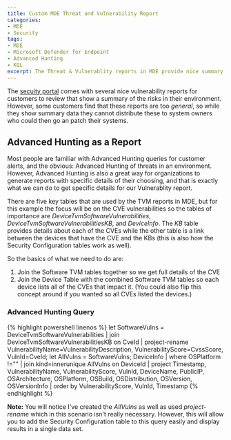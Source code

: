```yaml
---
title: Custom MDE Threat and Vulnerability Report
categories:
- MDE
- Security
tags:
- MDE
- Microsoft Defender for Endpoint
- Advanced Hunting
- KQL
excerpt: The Threat & Vulnerablity reports in MDE provide nice summary data across your cloud, but when you have to react to what the report says how can you get the details you need?
---
```

The [secuity portal](https://security.microsoft.com) comes with several nice vulnerability reports for customers to review that show a summary of the risks in their environment.  However, some customers find that these reports are too *general*, so while they show summary data they cannot distribute these to system owners who could then go an patch their systems.

## Advanced Hunting as a Report
Most people are familiar with Advanced Hunting queries for customer alerts, and the obvious: Advanced Hunting of threats in an environment. However, Advanced Hunting is also a great way for organizations to generate reports with specific details of their choosing, and that is exactly what we can do to get specific details for our Vulnerablity report.

There are five key tables that are used by the TVM reports in MDE, but for this example the focus will be on the CVE vulnerabilities so the tables of importance are *DeviceTvmSoftwareVulnerabilities*, *DeviceTvmSoftwareVulnerabilitiesKB*, and *DeviceInfo*.  The *KB* table provides details about each of the CVEs while the other table is a link between the devices that have the CVE and the KBs (this is also how the Security Configuration tables work as well).  

So the basics of what we need to do are: 
1. Join the Software TVM tables together so we get full details of the CVE
1. Join the Device Table with the combined Software TVM tables so each device lists all of the CVEs that impact it.  (You could also flip this concept around if you wanted so all CVEs listed the devices.)

### Advanced Hunting Query

{% highlight powershell linenos %}
let SoftwareVulns = DeviceTvmSoftwareVulnerabilities
| join DeviceTvmSoftwareVulnerabilitiesKB on CveId
| project-rename VulnerabilityName=VulnerabilityDescription, VulnerabilityScore=CvssScore, VulnId=CveId;
let AllVulns = SoftwareVulns;
DeviceInfo
| where OSPlatform !=""
| join kind=innerunique AllVulns on DeviceId
| project Timestamp, VulnerabilityName, VulnerabilityScore, VulnId, DeviceName, PublicIP, OSArchitecture, OSPlatform, OSBuild, OSDistribution, OSVersion, OSVersionInfo
| order by VulnerabilityScore, VulnId, Timestamp
{% endhighlight %}

**Note:** You will notice I've created the *AllVulns* as well as used *project-rename* which in this scenario isn't really necessary.  However, this will allow you to add the Security Configuration table to this query easily and display results in a single data set.